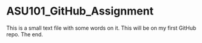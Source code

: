 # ASU101_GitHub_Assignment
This is a small text file with some words on it.
This will be on my first GitHub repo.
The end.
